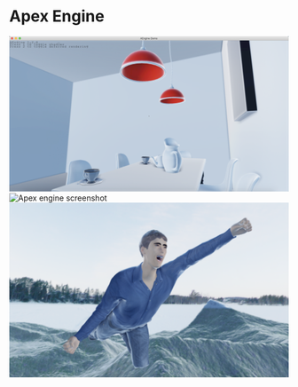 # Apex Engine

![Apex engine screenshot](/screenshot1.png)
![Apex engine screenshot](/screenshot2.png)
![Apex engine screenshot](/screenshot3.png)
